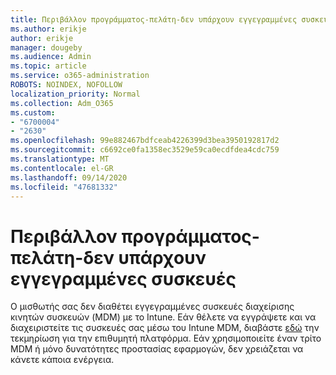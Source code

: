 ```yaml
---
title: Περιβάλλον προγράμματος-πελάτη-δεν υπάρχουν εγγεγραμμένες συσκευές
ms.author: erikje
author: erikje
manager: dougeby
ms.audience: Admin
ms.topic: article
ms.service: o365-administration
ROBOTS: NOINDEX, NOFOLLOW
localization_priority: Normal
ms.collection: Adm_O365
ms.custom:
- "6700004"
- "2630"
ms.openlocfilehash: 99e882467bdfceab4226399d3bea3950192817d2
ms.sourcegitcommit: c6692ce0fa1358ec3529e59ca0ecdfdea4cdc759
ms.translationtype: MT
ms.contentlocale: el-GR
ms.lasthandoff: 09/14/2020
ms.locfileid: "47681332"
---
```

# <a name="client-context---no-enrolled-devices"></a>Περιβάλλον προγράμματος-πελάτη-δεν υπάρχουν εγγεγραμμένες συσκευές

Ο μισθωτής σας δεν διαθέτει εγγεγραμμένες συσκευές διαχείρισης κινητών συσκευών (MDM) με το Intune. Εάν θέλετε να εγγράψετε και να διαχειριστείτε τις συσκευές σας μέσω του Intune MDM, διαβάστε [εδώ](https://docs.microsoft.com/intune/device-enrollment) την τεκμηρίωση για την επιθυμητή πλατφόρμα. Εάν χρησιμοποιείτε έναν τρίτο MDM ή μόνο δυνατότητες προστασίας εφαρμογών, δεν χρειάζεται να κάνετε κάποια ενέργεια. 